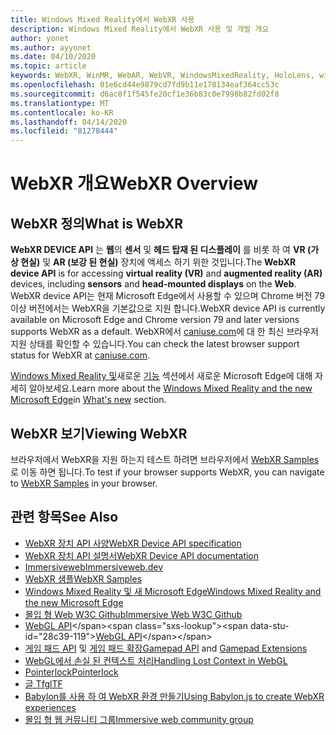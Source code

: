 ```yaml
---
title: Windows Mixed Reality에서 WebXR 사용
description: Windows Mixed Reality에서 WebXR 사용 및 개발 개요
author: yonet
ms.author: ayyonet
ms.date: 04/10/2020
ms.topic: article
keywords: WebXR, WinMR, WebAR, WebVR, WindowsMixedReality, HoloLens, windows mixed reality, 웹 vr, 웹 xr, 웹 mr, 웹 ar, 360, 360 비디오, 360 비디오, 360 photo, 360 사진, 360 콘텐츠, 몰입 형 웹, immersiveweb, IW
ms.openlocfilehash: 01e6cd44e9879cd7fd9b11e178134eaf364cc53c
ms.sourcegitcommit: d6ac8f1f545fe20cf1e36b83c0e7998b82fd02f8
ms.translationtype: MT
ms.contentlocale: ko-KR
ms.lasthandoff: 04/14/2020
ms.locfileid: "81278444"
---
```

# <a name="webxr-overview"></a><span data-ttu-id="28c39-104">WebXR 개요</span><span class="sxs-lookup"><span data-stu-id="28c39-104">WebXR Overview</span></span>

## <a name="what-is-webxr"></a><span data-ttu-id="28c39-105">WebXR 정의</span><span class="sxs-lookup"><span data-stu-id="28c39-105">What is WebXR</span></span>

<span data-ttu-id="28c39-106">**WebXR DEVICE API** 는 **웹**의 **센서** 및 **헤드 탑재 된 디스플레이** 를 비롯 하 여 **VR (가상 현실)** 및 **AR (보강 된 현실)** 장치에 액세스 하기 위한 것입니다.</span><span class="sxs-lookup"><span data-stu-id="28c39-106">The **WebXR device API** is for accessing **virtual reality (VR)** and **augmented reality (AR)** devices, including **sensors** and **head-mounted displays** on the **Web**.</span></span> <span data-ttu-id="28c39-107">WebXR device API는 현재 Microsoft Edge에서 사용할 수 있으며 Chrome 버전 79 이상 버전에서는 WebXR을 기본값으로 지원 합니다.</span><span class="sxs-lookup"><span data-stu-id="28c39-107">WebXR device API is currently available on Microsoft Edge and Chrome version 79 and later versions supports WebXR as a default.</span></span> <span data-ttu-id="28c39-108">WebXR에서 [caniuse.com](https://caniuse.com/#search=webxr)에 대 한 최신 브라우저 지원 상태를 확인할 수 있습니다.</span><span class="sxs-lookup"><span data-stu-id="28c39-108">You can check the latest browser support status for WebXR at [caniuse.com](https://caniuse.com/#search=webxr).</span></span>

<span data-ttu-id="28c39-109">[Windows Mixed Reality 및](https://docs.microsoft.com/windows/mixed-reality/new-microsoft-edge#introducing-the-new-microsoft-edge)새로운 [기능](https://docs.microsoft.com/windows/mixed-reality/mrtk-porting-guide) 섹션에서 새로운 Microsoft Edge에 대해 자세히 알아보세요.</span><span class="sxs-lookup"><span data-stu-id="28c39-109">Learn more about the [Windows Mixed Reality and the new Microsoft Edge](https://docs.microsoft.com/windows/mixed-reality/new-microsoft-edge#introducing-the-new-microsoft-edge)in [What's new](https://docs.microsoft.com/windows/mixed-reality/mrtk-porting-guide) section.</span></span>

## <a name="viewing-webxr"></a><span data-ttu-id="28c39-110">WebXR 보기</span><span class="sxs-lookup"><span data-stu-id="28c39-110">Viewing WebXR</span></span>

<span data-ttu-id="28c39-111">브라우저에서 WebXR을 지원 하는지 테스트 하려면 브라우저에서 [WebXR Samples](https://immersive-web.github.io/webxr-samples/) 로 이동 하면 됩니다.</span><span class="sxs-lookup"><span data-stu-id="28c39-111">To test if your browser supports WebXR, you can navigate to [WebXR Samples](https://immersive-web.github.io/webxr-samples/) in your browser.</span></span>

## <a name="see-also"></a><span data-ttu-id="28c39-112">관련 항목</span><span class="sxs-lookup"><span data-stu-id="28c39-112">See Also</span></span>

* [<span data-ttu-id="28c39-113">WebXR 장치 API 사양</span><span class="sxs-lookup"><span data-stu-id="28c39-113">WebXR Device API specification</span></span>](https://immersive-web.github.io/webxr/)
* [<span data-ttu-id="28c39-114">WebXR 장치 API 설명서</span><span class="sxs-lookup"><span data-stu-id="28c39-114">WebXR Device API documentation</span></span>](https://developer.mozilla.org/en-US/docs/Web/API/WebXR_Device_API)
* [<span data-ttu-id="28c39-115">Immersiveweb</span><span class="sxs-lookup"><span data-stu-id="28c39-115">Immersiveweb.dev</span></span>](https://immersiveweb.dev/)
* [<span data-ttu-id="28c39-116">WebXR 샘플</span><span class="sxs-lookup"><span data-stu-id="28c39-116">WebXR Samples</span></span>](https://immersive-web.github.io/webxr-samples/)
* [<span data-ttu-id="28c39-117">Windows Mixed Reality 및 새 Microsoft Edge</span><span class="sxs-lookup"><span data-stu-id="28c39-117">Windows Mixed Reality and the new Microsoft Edge</span></span>](https://docs.microsoft.com/windows/mixed-reality/new-microsoft-edge#introducing-the-new-microsoft-edge)
* [<span data-ttu-id="28c39-118">몰입 형 Web W3C Github</span><span class="sxs-lookup"><span data-stu-id="28c39-118">Immersive Web W3C Github</span></span>](https://github.com/immersive-web)
* <span data-ttu-id="28c39-119">[WebGL API](https://msdn.microsoft.com/library/bg182648(v=vs.85).aspx)</span><span class="sxs-lookup"><span data-stu-id="28c39-119">[WebGL API](https://msdn.microsoft.com/library/bg182648(v=vs.85).aspx)</span></span>
* <span data-ttu-id="28c39-120">[게임 패드 API](https://msdn.microsoft.com/library/dn743630(v=vs.85).aspx) 및 [게임 패드 확장](https://w3c.github.io/gamepad/extensions.html)</span><span class="sxs-lookup"><span data-stu-id="28c39-120">[Gamepad API](https://msdn.microsoft.com/library/dn743630(v=vs.85).aspx) and [Gamepad Extensions](https://w3c.github.io/gamepad/extensions.html)</span></span>
* [<span data-ttu-id="28c39-121">WebGL에서 손실 된 컨텍스트 처리</span><span class="sxs-lookup"><span data-stu-id="28c39-121">Handling Lost Context in WebGL</span></span>](https://www.khronos.org/webgl/wiki/HandlingContextLost)
* [<span data-ttu-id="28c39-122">Pointerlock</span><span class="sxs-lookup"><span data-stu-id="28c39-122">Pointerlock</span></span>](https://www.w3.org/TR/pointerlock/)
* [<span data-ttu-id="28c39-123">글 Tf</span><span class="sxs-lookup"><span data-stu-id="28c39-123">glTF</span></span>](https://www.khronos.org/gltf)
* [<span data-ttu-id="28c39-124">Babylon를 사용 하 여 WebXR 환경 만들기</span><span class="sxs-lookup"><span data-stu-id="28c39-124">Using Babylon.js to create WebXR experiences</span></span>](https://doc.babylonjs.com/how_to/introduction_to_webxr)
* [<span data-ttu-id="28c39-125">몰입 형 웹 커뮤니티 그룹</span><span class="sxs-lookup"><span data-stu-id="28c39-125">Immersive web community group</span></span>](https://www.w3.org/community/immersive-web/)
